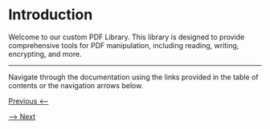 # Introduction

Welcome to our custom PDF Library. This library is designed to provide comprehensive tools for PDF manipulation, including reading, writing, encrypting, and more.

---

Navigate through the documentation using the links provided in the table of contents or the navigation arrows below. 

[Previous <--](index.md)

[--> Next](installation.md)